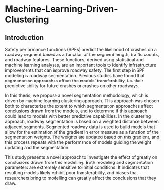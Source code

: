 # Machine-Learning-Driven-Clustering

## Introduction
<p></p>
Safety performance functions (SPFs) predict the likelihood of crashes on a roadway segment based as a function of the segment length, traffic counts, and roadway features.  These functions, derived using statistical and machine learning analyses, are an important tools to identify infrastructure improvements that can improve roadway safety. The first step in SPF modeling is roadway segmentation. Previous studies have found that segmentation approaches affect the models’ transferability, i.e. their predictive ability for future crashes or crashes on other roadways. 

<p></p>
  In this thesis, we propose a novel segmentation methodology, which is driven by machine learning clustering approach. This approach was chosen both to characterize the extent to which segmentation approaches affect conclusions drawn from the models, and to determine if this approach could lead to models with better predictive capabilities. In the clustering approach, roadway segmentation is based on a weighted distance between adjacent segments. Segmented roadway data is used to build models that allow for the estimation of the gradient in error measure as a function of the segmentation weights. The weights are updated based on this gradient, and this process repeats with the performance of models guiding the weight updating and the segmentation.

<p></p>
  This study presents a novel approach to investigate the effect of greatly on conclusions drawn from this modelling. Both modeling and segmentation parameters are extremely sensitive to initial conditions. It indicates that resulting models likely exhibit poor transferability, and biases that researchers bring to modelling can greatly affect the conclusions that they draw.
